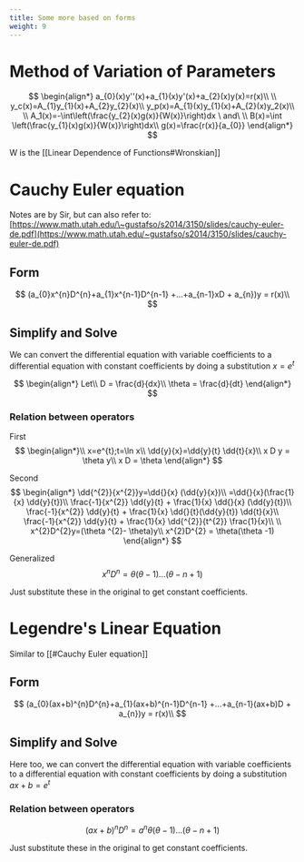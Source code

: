 ```yaml
---
title: Some more based on forms
weight: 9
---
```

# Method of Variation of Parameters

$$
\begin{align*}
a_{0}(x)y''(x)+a_{1}(x)y'(x)+a_{2}(x)y(x)=r(x)\\
\\
y_c(x)=A_{1}y_{1}(x)+A_{2}y_{2}(x)\\
y_p(x)=A_{1}(x)y_{1}(x)+A_{2}(x)y_2(x)\\
\\
A_1(x)=-\int\left(\frac{y_{2}(x)g(x)}{W(x)}\right)dx \ and\ \\
B(x)=\int \left(\frac{y_{1}(x)g(x)}{W(x)}\right)dx\\
g(x)=\frac{r(x)}{a_{0}}
\end{align*}
$$

W is the [[Linear Dependence of Functions#Wronskian]]

# Cauchy Euler equation
Notes are by Sir, but can also refer to:
[https://www.math.utah.edu/\~gustafso/s2014/3150/slides/cauchy-euler-de.pdf](https://www.math.utah.edu/~gustafso/s2014/3150/slides/cauchy-euler-de.pdf)

## Form
$$
(a_{0}x^{n}D^{n}+a_{1}x^{n-1}D^{n-1} +...+a_{n-1}xD + a_{n})y = r(x)\\
$$

## Simplify and Solve

We can convert the differential equation with variable coefficients to a differential equation with constant coefficients by doing a substitution $x=e^{t}$

$$
\begin{align*}
Let\\
D = \frac{d}{dx}\\
\theta = \frac{d}{dt}
\end{align*}
$$

### Relation between operators
First
$$
\begin{align*}\\
x=e^{t};t=\ln x\\
\dd{y}{x}=\dd{y}{t} \dd{t}{x}\\
x D y = \theta y\\
x D = \theta
\end{align*}
$$

Second
$$
\begin{align*}
\dd{^{2}}{x^{2}}y=\dd{}{x} (\dd{y}{x})\\
=\dd{}{x}(\frac{1}{x} \dd{y}{t})\\
\frac{-1}{x^{2}} \dd{y}{t} + \frac{1}{x} \dd{}{x} (\dd{y}{t})\\
\frac{-1}{x^{2}} \dd{y}{t} + \frac{1}{x} \dd{}{t}(\dd{y}{t}) \dd{t}{x}\\
\frac{-1}{x^{2}} \dd{y}{t} + \frac{1}{x} \dd{^{2}}{t^{2}} \frac{1}{x}\\
\\
x^{2}D^{2}y=(\theta ^{2}- \theta)y\\
x^{2}D^{2} = \theta(\theta -1)
\end{align*}
$$

Generalized
$$
x^{n}D^{n} = \theta(\theta -1)...(\theta-n+1)
$$

Just substitute these in the original to get constant coefficients.

# Legendre's Linear Equation

Similar to [[#Cauchy Euler equation]]

## Form
$$
(a_{0}(ax+b)^{n}D^{n}+a_{1}(ax+b)^{n-1}D^{n-1} +...+a_{n-1}(ax+b)D + a_{n})y = r(x)\\
$$

## Simplify and Solve

Here too, we can convert the differential equation with variable coefficients to a differential equation with constant coefficients by doing a substitution $ax+b=e^{t}$

### Relation between operators

$$
(ax+b)^{n}D^{n}=a^{n}\theta (\theta -1)...(\theta - n +1)
$$

Just substitute these in the original to get constant coefficients.
